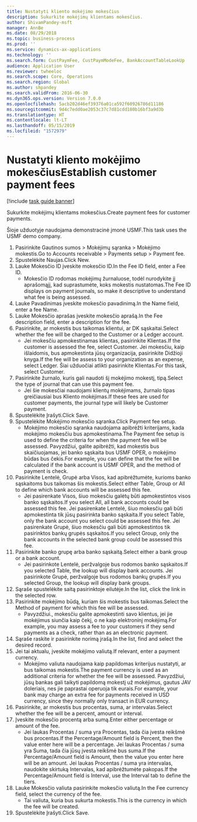 ```yaml
---
title: Nustatyti kliento mokėjimo mokesčius
description: Sukurkite mokėjimų klientams mokesčius.
author: ShivamPandey-msft
manager: AnnBe
ms.date: 08/29/2018
ms.topic: business-process
ms.prod: ''
ms.service: dynamics-ax-applications
ms.technology: ''
ms.search.form: CustPaymFee, CustPaymModeFee, BankAccountTableLookUp
audience: Application User
ms.reviewer: twheeloc
ms.search.scope: Core, Operations
ms.search.region: Global
ms.author: shpandey
ms.search.validFrom: 2016-06-30
ms.dyn365.ops.version: Version 7.0.0
ms.openlocfilehash: 5acb202d46ef39376a01ca592f60926786d11186
ms.sourcegitcommit: 9d4c7edd0ae2053c37c7d81cdd180b16bf3a9d3b
ms.translationtype: HT
ms.contentlocale: lt-LT
ms.lasthandoff: 05/15/2019
ms.locfileid: "1572979"
---
```

# <a name="establish-customer-payment-fees"></a><span data-ttu-id="60435-103">Nustatyti kliento mokėjimo mokesčius</span><span class="sxs-lookup"><span data-stu-id="60435-103">Establish customer payment fees</span></span>

[!include [task guide banner](../../includes/task-guide-banner.md)]

<span data-ttu-id="60435-104">Sukurkite mokėjimų klientams mokesčius.</span><span class="sxs-lookup"><span data-stu-id="60435-104">Create payment fees for customer payments.</span></span>

<span data-ttu-id="60435-105">Šioje užduotyje naudojama demonstracinė įmonė USMF.</span><span class="sxs-lookup"><span data-stu-id="60435-105">This task uses the USMF demo company.</span></span>

1. <span data-ttu-id="60435-106">Pasirinkite Gautinos sumos > Mokėjimų sąranka > Mokėjimo mokestis.</span><span class="sxs-lookup"><span data-stu-id="60435-106">Go to Accounts receivable > Payments setup > Payment fee.</span></span>
2. <span data-ttu-id="60435-107">Spustelėkite Naujas.</span><span class="sxs-lookup"><span data-stu-id="60435-107">Click New.</span></span>
3. <span data-ttu-id="60435-108">Lauke Mokesčio ID įveskite mokesčio ID.</span><span class="sxs-lookup"><span data-stu-id="60435-108">In the Fee ID field, enter a Fee ID.</span></span>
    * <span data-ttu-id="60435-109">Mokesčio ID rodomas mokėjimų žurnaluose, todėl nurodykite jį aprašomąjį, kad suprastumėte, koks mokestis nustatomas.</span><span class="sxs-lookup"><span data-stu-id="60435-109">The Fee ID displays on payment journals, so make it descriptive to understand what fee is being assessed.</span></span>  
4. <span data-ttu-id="60435-110">Lauke Pavadinimas įveskite mokesčio pavadinimą.</span><span class="sxs-lookup"><span data-stu-id="60435-110">In the Name field, enter a fee Name.</span></span>
5. <span data-ttu-id="60435-111">Lauke Mokesčio aprašas įveskite mokesčio aprašą.</span><span class="sxs-lookup"><span data-stu-id="60435-111">In the Fee description field, enter a description for the fee.</span></span>
6. <span data-ttu-id="60435-112">Pasirinkite, ar mokestis bus taikomas klientui, ar DK sąskaitai.</span><span class="sxs-lookup"><span data-stu-id="60435-112">Select whether the fee will be charged to the Customer or a Ledger account.</span></span>
    * <span data-ttu-id="60435-113">Jei mokesčiu apmokestinamas klientas, pasirinkite Klientas.</span><span class="sxs-lookup"><span data-stu-id="60435-113">If the customer is assessed the fee, select Customer.</span></span> <span data-ttu-id="60435-114">Jei mokesčiu, kaip išlaidomis, bus apmokestinta jūsų organizacija, pasirinkite Didžioji knyga.</span><span class="sxs-lookup"><span data-stu-id="60435-114">If the fee will be assess to your organization as an expense, select Ledger.</span></span> <span data-ttu-id="60435-115">Šiai užduočiai atlikti pasirinkite Klientas.</span><span class="sxs-lookup"><span data-stu-id="60435-115">For this task, select Customer.</span></span>  
7. <span data-ttu-id="60435-116">Pasirinkite žurnalo, kuris gali naudoti šį mokėjimo mokestį, tipą.</span><span class="sxs-lookup"><span data-stu-id="60435-116">Select the type of  journal that can use this payment fee.</span></span>
    * <span data-ttu-id="60435-117">Jei šie mokesčiai naudojami klientų mokėjimams, žurnalo tipas greičiausiai bus Kliento mokėjimas.</span><span class="sxs-lookup"><span data-stu-id="60435-117">If these fees are used for customer payments, the journal type will likely be Customer payment.</span></span>  
8. <span data-ttu-id="60435-118">Spustelėkite Įrašyti.</span><span class="sxs-lookup"><span data-stu-id="60435-118">Click Save.</span></span>
9. <span data-ttu-id="60435-119">Spustelėkite Mokėjimo mokesčio sąranka.</span><span class="sxs-lookup"><span data-stu-id="60435-119">Click Payment fee setup.</span></span>
    * <span data-ttu-id="60435-120">Mokėjimo mokesčio sąranka naudojama apibrėžti kriterijams, kada mokėjimo mokesčiu bus apmokestinama.</span><span class="sxs-lookup"><span data-stu-id="60435-120">The Payment fee setup is used to define the criteria for when the payment fee will be assessed.</span></span>  <span data-ttu-id="60435-121">Pavyzdžiui, galite apibrėžti, kad mokestis bus skaičiuojamas, jei banko sąskaita bus USMF OPER, o mokėjimo būdas bus čekis.</span><span class="sxs-lookup"><span data-stu-id="60435-121">For example, you can define that the fee will be calculated if the bank account is USMF OPER, and the method of payment is check.</span></span>  
10. <span data-ttu-id="60435-122">Pasirinkite Lentelė, Grupė arba Visos, kad apibrėžtumėte, kurioms banko sąskaitoms bus taikomas šis mokestis.</span><span class="sxs-lookup"><span data-stu-id="60435-122">Select either Table, Group or All to define which bank accounts will be assessed this fee.</span></span>
    * <span data-ttu-id="60435-123">Jei pasirenkate Visos, šiuo mokesčiu galėtų būti apmokestintos visos banko sąskaitos.</span><span class="sxs-lookup"><span data-stu-id="60435-123">If you select All, all bank accounts could be assessed this fee.</span></span>  <span data-ttu-id="60435-124">Jei pasirenkate Lentelė, šiuo mokesčiu gali būti apmokestinta tik jūsų pasirinkta banko sąskaita.</span><span class="sxs-lookup"><span data-stu-id="60435-124">If you select Table, only the bank account you select could be assessed this fee.</span></span> <span data-ttu-id="60435-125">Jei pasirenkate Grupė, šiuo mokesčiu gali būti apmokestintos tik pasirinktos bankų grupės sąskaitos.</span><span class="sxs-lookup"><span data-stu-id="60435-125">If you select Group, only the bank accounts in the selected bank group could be assessed this fee.</span></span>  
11. <span data-ttu-id="60435-126">Pasirinkite banko grupę arba banko sąskaitą.</span><span class="sxs-lookup"><span data-stu-id="60435-126">Select either a bank group or a bank account.</span></span>
    * <span data-ttu-id="60435-127">Jei pasirinkote Lentelė, peržvalgoje bus rodomos banko sąskaitos.</span><span class="sxs-lookup"><span data-stu-id="60435-127">If you selected Table, the lookup will display bank accounts.</span></span> <span data-ttu-id="60435-128">Jei pasirinkote Grupė, peržvalgoje bus rodomos bankų grupės.</span><span class="sxs-lookup"><span data-stu-id="60435-128">If you selected Group, the lookup will display bank groups.</span></span>  
12. <span data-ttu-id="60435-129">Sąraše spustelėkite saitą pasirinktoje eilutėje.</span><span class="sxs-lookup"><span data-stu-id="60435-129">In the list, click the link in the selected row.</span></span>
13. <span data-ttu-id="60435-130">Pasirinkite mokėjimo būdą, kuriam šis mokestis bus taikomas.</span><span class="sxs-lookup"><span data-stu-id="60435-130">Select the Method of payment for which this fee will be assessed.</span></span>
    * <span data-ttu-id="60435-131">Pavyzdžiui., mokesčiu galite apmokestinti savo klientus, jei jie mokėjimus siunčia kaip čekį, o ne kaip elektroninį mokėjimą.</span><span class="sxs-lookup"><span data-stu-id="60435-131">For example, you may assess a fee to your customers if they send payments as a check, rather than as an electronic payment.</span></span>  
14. <span data-ttu-id="60435-132">Sąraše raskite ir pasirinkite norimą įrašą.</span><span class="sxs-lookup"><span data-stu-id="60435-132">In the list, find and select the desired record.</span></span>
15. <span data-ttu-id="60435-133">Jei tai aktualu, įveskite mokėjimo valiutą.</span><span class="sxs-lookup"><span data-stu-id="60435-133">If relevant, enter a payment currency.</span></span>
    * <span data-ttu-id="60435-134">Mokėjimo valiuta naudojama kaip papildomas kriterijus nustatyti, ar bus taikomas mokestis.</span><span class="sxs-lookup"><span data-stu-id="60435-134">The payment currency is used as an additional criteria for whether the fee will be assessed.</span></span>  <span data-ttu-id="60435-135">Pavyzdžiui, jūsų bankas gali taikyti papildomą mokestį už mokėjimus, gautus JAV doleriais, nes jie paprastai operuoja tik eurais.</span><span class="sxs-lookup"><span data-stu-id="60435-135">For example, your bank may charge an extra fee for payments received in USD currency, since they normally only transact in EUR currency.</span></span>  
16. <span data-ttu-id="60435-136">Pasirinkite, ar mokestis bus procentas, suma, ar intervalas.</span><span class="sxs-lookup"><span data-stu-id="60435-136">Select whether the fee will be a percent, amount or interval.</span></span>
17. <span data-ttu-id="60435-137">Įveskite mokesčio procentą arba sumą.</span><span class="sxs-lookup"><span data-stu-id="60435-137">Enter either percentage or amount of the fee.</span></span>
    * <span data-ttu-id="60435-138">Jei laukas Procentas / suma yra Procentas, tada čia įvesta reikšmė bus procentas.</span><span class="sxs-lookup"><span data-stu-id="60435-138">If the Percentage/Amount field is Percent, then the value enter here will be a percentage.</span></span> <span data-ttu-id="60435-139">Jei laukas Procentas / suma yra Suma, tada čia jūsų įvesta reikšmė bus suma.</span><span class="sxs-lookup"><span data-stu-id="60435-139">If the Percentage/Amount field is Amount, then the value you enter here will be an amount.</span></span> <span data-ttu-id="60435-140">Jei laukas Procentas / suma yra intervalas, naudokite skirtuką Intervalas, kad apibrėžtumėte pakopas.</span><span class="sxs-lookup"><span data-stu-id="60435-140">If the Percentage/Amount field is Interval, use the Interval tab to define the tiers.</span></span>  
18. <span data-ttu-id="60435-141">Lauke Mokesčio valiuta pasirinkite mokesčio valiutą.</span><span class="sxs-lookup"><span data-stu-id="60435-141">In the Fee currency field, select the currency of the fee.</span></span>
    * <span data-ttu-id="60435-142">Tai valiuta, kuria bus sukurta mokestis.</span><span class="sxs-lookup"><span data-stu-id="60435-142">This is the currency in which the fee will be created.</span></span>  
19. <span data-ttu-id="60435-143">Spustelėkite Įrašyti.</span><span class="sxs-lookup"><span data-stu-id="60435-143">Click Save.</span></span>

